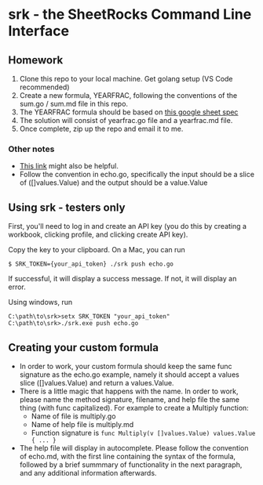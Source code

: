 # srk - the SheetRocks Command Line Interface


## Homework

1. Clone this repo to your local machine. Get golang setup (VS Code recommended)
2. Create a new formula, YEARFRAC, following the conventions of the sum.go / sum.md file in this repo.
3. The YEARFRAC formula should be based on [this google sheet spec](https://support.google.com/docs/answer/3092989?hl=en)
4. The solution will consist of yearfrac.go file and a yearfrac.md file.
5. Once complete, zip up the repo and email it to me.

### Other notes 
- [This link](https://en.wikipedia.org/wiki/360-day_calendar) might also be helpful.
- Follow the convention in echo.go, specifically the input should be a slice of ([]values.Value) and the output should be a value.Value


## Using srk - testers only
First, you'll need to log in and create an API key (you do this by creating a workbook, clicking profile, and clicking create API key).

Copy the key to your clipboard. On a Mac, you can run

```
$ SRK_TOKEN={your_api_token} ./srk push echo.go
```

If successful, it will display a success message. If not, it will display an error.

Using windows, run
```
C:\path\to\srk>setx SRK_TOKEN "your_api_token"
C:\path\to\srk>./srk.exe push echo.go 
```

## Creating your custom formula
- In order to work, your custom formula should keep the same func signature as the echo.go example, namely it should accept a values slice ([]values.Value) and return a values.Value.
- There is a little magic that happens with the name. In order to work, please name the method signature, filename, and help file the same thing (with func capitalized). For example to create a Multiply function:
    * Name of file is multiply.go
    * Name of help file is multiply.md
    * Function signature is `func Multiply(v []values.Value) values.Value { ... }`
- The help file will display in autocomplete. Please follow the convention of echo.md, with the first line containing the syntax of the formula, followed by a brief summmary of functionality in the next paragraph, and any additional information afterwards.
